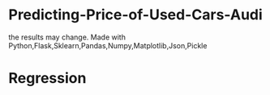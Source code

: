 # Predicting-Price-of-Used-Cars-Audi
the results may change.
Made with Python,Flask,Sklearn,Pandas,Numpy,Matplotlib,Json,Pickle
# Regression
